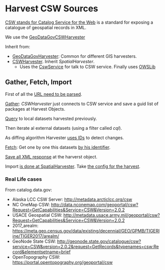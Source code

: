 # Harvest CSW Sources
[CSW stands for Catalog Service for the Web](https://en.wikipedia.org/wiki/Catalogue_Service_for_the_Web) is a standard for exposing a catalogue of geospatial records in XML.  

We use the [GeoDataGovCSWHarvester](https://github.com/GSA/ckanext-geodatagov/blob/f28f1751d23eac973d96394a2485ccfbd847135b/ckanext/geodatagov/harvesters/base.py#L165)


Inherit from:
 - [GeoDataGovHarvester](https://github.com/GSA/ckanext-geodatagov/blob/f28f1751d23eac973d96394a2485ccfbd847135b/ckanext/geodatagov/harvesters/base.py#L51): Common for different GIS harvesters.
 - [CSWHarvester](https://github.com/GSA/ckanext-spatial/blob/2a25f8d60c31add77e155c4136f2c0d4e3b86385/ckanext/spatial/harvesters/csw.py#L19). Inherit _SpatialHarvester_.  
    + Uses the [CswService](https://github.com/GSA/ckanext-spatial/blob/2a25f8d60c31add77e155c4136f2c0d4e3b86385/ckanext/spatial/lib/csw_client.py#L64) for talk to CSW service. Finally uses [OWSLib](https://github.com/geopython/OWSLib)


## Gather, Fetch, Import
First of all the [URL need to be parsed](https://github.com/GSA/ckanext-spatial/blob/2a25f8d60c31add77e155c4136f2c0d4e3b86385/ckanext/spatial/harvesters/csw.py#L35).  

[Gather](https://github.com/GSA/ckanext-spatial/blob/2a25f8d60c31add77e155c4136f2c0d4e3b86385/ckanext/spatial/harvesters/csw.py#L65): _CSWHarvester_ just connects to CSW service and save a guid list of packages at Harvest Objects.  

[Query](https://github.com/GSA/ckanext-spatial/blob/2a25f8d60c31add77e155c4136f2c0d4e3b86385/ckanext/spatial/harvesters/csw.py#L79) to local datasets harvested previously.  

Then iterate al external datasets (using a filter called _cql_).  

As diffing algorithm Harvester [uses IDs](https://github.com/GSA/ckanext-spatial/blob/2a25f8d60c31add77e155c4136f2c0d4e3b86385/ckanext/spatial/harvesters/csw.py#L113) to detect changes.  

[Fetch](https://github.com/GSA/ckanext-spatial/blob/2a25f8d60c31add77e155c4136f2c0d4e3b86385/ckanext/spatial/harvesters/csw.py#L145): Get one by one this datasets [by his identifier](https://github.com/GSA/ckanext-spatial/blob/2a25f8d60c31add77e155c4136f2c0d4e3b86385/ckanext/spatial/harvesters/csw.py#L167).  

[Save all XML response](https://github.com/GSA/ckanext-spatial/blob/2a25f8d60c31add77e155c4136f2c0d4e3b86385/ckanext/spatial/harvesters/csw.py#L181-L184) at the harverst object.  

Import [is done at SpatialHarvester](https://github.com/GSA/ckanext-spatial/blob/2a25f8d60c31add77e155c4136f2c0d4e3b86385/ckanext/spatial/harvesters/base.py#L432). Take [the config for the harvest](https://github.com/GSA/ckanext-spatial/blob/2a25f8d60c31add77e155c4136f2c0d4e3b86385/ckanext/spatial/harvesters/base.py#L446).  



### Real Life cases

From catalog.data.gov:
 - Alaska LCC CSW Server: http://metadata.arcticlcc.org/csw
 - NC OneMap CSW: http://data.nconemap.com/geoportal/csw?Request=GetCapabilities&Service=CSW&Version=2.0.2
 - USACE Geospatial CSW: http://metadata.usace.army.mil/geoportal/csw?Request=GetCapabilities&Service=CSW&Version=2.0.2
 - 2017_arealm: https://meta.geo.census.gov/data/existing/decennial/GEO/GPMB/TIGERline/TIGER2017/arealm/
 - GeoNode State CSW: http://geonode.state.gov/catalogue/csw?service=CSW&version=2.0.2&request=GetRecords&typenames=csw:Record&elementsetname=brief
 - OpenTopography CSW: https://portal.opentopography.org/geoportal/csw